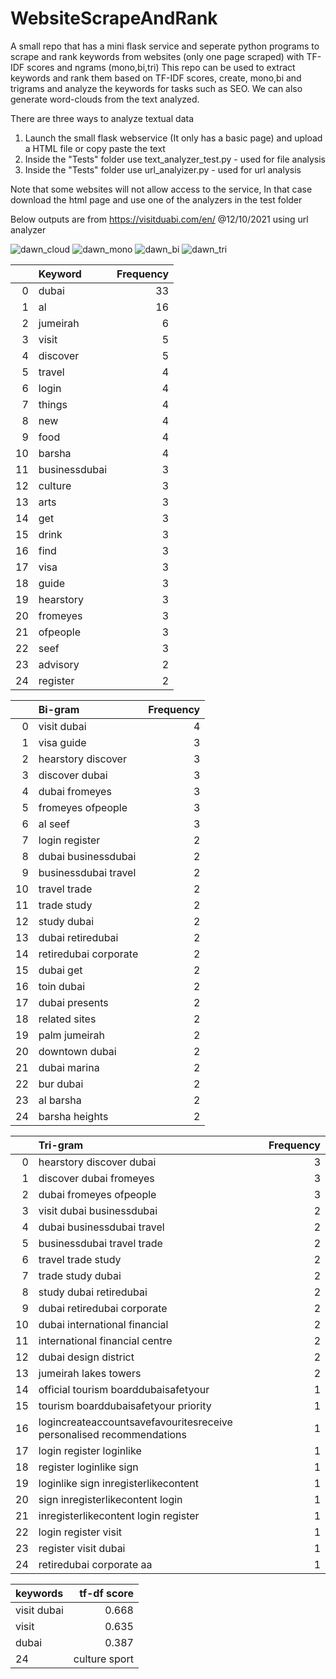 # WebsiteScrapeAndRank
A small repo that has a mini flask service and seperate python programs to scrape and rank keywords from websites (only one page scraped) with TF-IDF scores and ngrams (mono,bi,tri)
This repo can be used to extract keywords and rank them based on TF-IDF scores, create, mono,bi and trigrams and analyze the keywords for tasks such as SEO.
We can also generate word-clouds from the text analyzed.

There are three ways to analyze textual data
 1. Launch the small flask webservice (It only has a basic page) and upload a HTML file or copy paste the text
 2. Inside the "Tests" folder use text_analyzer_test.py - used for file analysis
 3. Inside the "Tests" folder use url_analyizer.py - used for url analysis


Note that some websites will not allow access to the service, In that case download the html page and use one of the analyzers in the test folder

Below outputs are from https://visitduabi.com/en/ @12/10/2021 using url analyzer

![dawn_cloud](https://user-images.githubusercontent.com/2294224/136968819-12b83e5f-26e7-4c64-baba-70095d79ee16.png)
![dawn_mono](https://user-images.githubusercontent.com/2294224/136968822-a41950d0-6a8b-4970-824c-f2c69a04faa7.png)
![dawn_bi](https://user-images.githubusercontent.com/2294224/136968816-fb01601a-22ec-42ca-9faf-5d11255837f6.png)
![dawn_tri](https://user-images.githubusercontent.com/2294224/136968823-554e4a72-eedd-4b13-9994-3f6c90ad79b7.png)



|    | Keyword       |   Frequency |
|---:|:--------------|------------:|
|  0 | dubai         |          33 |
|  1 | al            |          16 |
|  2 | jumeirah      |           6 |
|  3 | visit         |           5 |
|  4 | discover      |           5 |
|  5 | travel        |           4 |
|  6 | login         |           4 |
|  7 | things        |           4 |
|  8 | new           |           4 |
|  9 | food          |           4 |
| 10 | barsha        |           4 |
| 11 | businessdubai |           3 |
| 12 | culture       |           3 |
| 13 | arts          |           3 |
| 14 | get           |           3 |
| 15 | drink         |           3 |
| 16 | find          |           3 |
| 17 | visa          |           3 |
| 18 | guide         |           3 |
| 19 | hearstory     |           3 |
| 20 | fromeyes      |           3 |
| 21 | ofpeople      |           3 |
| 22 | seef          |           3 |
| 23 | advisory      |           2 |
| 24 | register      |           2 |

|    | Bi-gram               |   Frequency |
|---:|:----------------------|------------:|
|  0 | visit dubai           |           4 |
|  1 | visa guide            |           3 |
|  2 | hearstory discover    |           3 |
|  3 | discover dubai        |           3 |
|  4 | dubai fromeyes        |           3 |
|  5 | fromeyes ofpeople     |           3 |
|  6 | al seef               |           3 |
|  7 | login register        |           2 |
|  8 | dubai businessdubai   |           2 |
|  9 | businessdubai travel  |           2 |
| 10 | travel trade          |           2 |
| 11 | trade study           |           2 |
| 12 | study dubai           |           2 |
| 13 | dubai retiredubai     |           2 |
| 14 | retiredubai corporate |           2 |
| 15 | dubai get             |           2 |
| 16 | toin dubai            |           2 |
| 17 | dubai presents        |           2 |
| 18 | related sites         |           2 |
| 19 | palm jumeirah         |           2 |
| 20 | downtown dubai        |           2 |
| 21 | dubai marina          |           2 |
| 22 | bur dubai             |           2 |
| 23 | al barsha             |           2 |
| 24 | barsha heights        |           2 |

|    | Tri-gram                                                             |   Frequency |
|---:|:---------------------------------------------------------------------|------------:|
|  0 | hearstory discover dubai                                             |           3 |
|  1 | discover dubai fromeyes                                              |           3 |
|  2 | dubai fromeyes ofpeople                                              |           3 |
|  3 | visit dubai businessdubai                                            |           2 |
|  4 | dubai businessdubai travel                                           |           2 |
|  5 | businessdubai travel trade                                           |           2 |
|  6 | travel trade study                                                   |           2 |
|  7 | trade study dubai                                                    |           2 |
|  8 | study dubai retiredubai                                              |           2 |
|  9 | dubai retiredubai corporate                                          |           2 |
| 10 | dubai international financial                                        |           2 |
| 11 | international financial centre                                       |           2 |
| 12 | dubai design district                                                |           2 |
| 13 | jumeirah lakes towers                                                |           2 |
| 14 | official tourism boarddubaisafetyour                                 |           1 |
| 15 | tourism boarddubaisafetyour priority                                 |           1 |
| 16 | logincreateaccountsavefavouritesreceive personalised recommendations |           1 |
| 17 | login register loginlike                                             |           1 |
| 18 | register loginlike sign                                              |           1 |
| 19 | loginlike sign inregisterlikecontent                                 |           1 |
| 20 | sign inregisterlikecontent login                                     |           1 |
| 21 | inregisterlikecontent login register                                 |           1 |
| 22 | login register visit                                                 |           1 |
| 23 | register visit dubai                                                 |           1 |
| 24 | retiredubai corporate aa                                             |           1 |

| keywords    |   tf-df score |
|:------------|--------------:|
| visit dubai |         0.668 |
| visit       |         0.635 |
| dubai       |         0.387 |
| 24 | culture sport                   |           2 |



